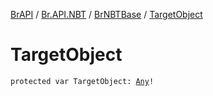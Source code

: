 [BrAPI](../../index.md) / [Br.API.NBT](../index.md) / [BrNBTBase](index.md) / [TargetObject](./-target-object.md)

# TargetObject

`protected var TargetObject: `[`Any`](https://kotlinlang.org/api/latest/jvm/stdlib/kotlin/-any/index.html)`!`